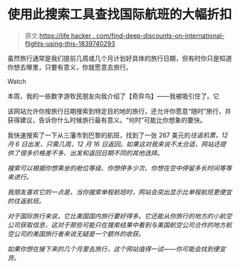 # 使用此搜索工具查找国际航班的大幅折扣

> 原文:[https://life hacker . com/find-deep-discounts-on-international-flights-using-this-1839740293](https://lifehacker.com/find-deep-discounts-on-international-flights-using-this-1839740293)

虽然旅行通常是我们提前几周或几个月计划好具体的旅行日期，但有时你只是知道你想去哪里，只要有意义，你就愿意去旅行。

Watch

本周，我的一些数字游牧民朋友向我介绍了【奇异鸟】——我被吸引住了。它

该网站允许你按旅行日期搜索到特定目的地的旅行，还允许你愿意“随时”旅行，并获得建议，告诉你什么时候旅行最有意义。“何时”可能比你想象的要快。

我快速搜索了一下从三藩市到巴黎的航班，找到了一张 267 美元的*往返机票，12 月 6 日出发，只需几周，12 月 16 日返回。如果这对我来说不太合适，网站还提供了很多价格差不多、出发和返回日期不同的其他选择。* 

*搜索可以根据你想乘坐的舱位等级、你想停多少次、你想在空中停留多长时间等等来进行。* 

*我朋友喜欢它的一点是，当你搜索单程航班时，网站会突出显示比单程航班更便宜的往返航班。* 

*对于国际旅行来说，它比美国国内旅行要好得多。它还能从你旅行的地方的小航空公司获取信息，这对于那些可能只在搜索结果中看到与美国航空公司合作的地方航空公司的美国旅行者来说无疑是一个额外的收获。*

*如果你想在接下来的几个月里去旅行，这个网站值得一试——你可能会找到便宜货。*